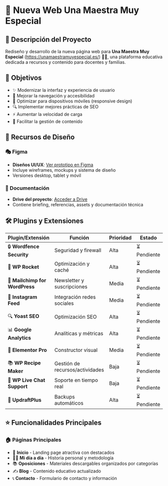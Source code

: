 # 🌟 Nueva Web Una Maestra Muy Especial

## 📖 Descripción del Proyecto

Rediseño y desarrollo de la nueva página web para **Una Maestra Muy Especial** (https://unamaestramuyespecial.es/) 👩‍🏫, una plataforma educativa dedicada a recursos y contenido para docentes y familias.

## 🎯 Objetivos

- ✨ Modernizar la interfaz y experiencia de usuario
- 🧭 Mejorar la navegación y accesibilidad
- 📱 Optimizar para dispositivos móviles (responsive design)
- 🔍 Implementar mejores prácticas de SEO
- ⚡ Aumentar la velocidad de carga
- 📝 Facilitar la gestión de contenido

## 🎨 Recursos de Diseño

### 🎭 Figma
- **Diseños UI/UX**: [Ver prototipo en Figma](https://www.figma.com/team_invite/redeem/SpJoQgy09LsgO195LeUv4K)
- Incluye wireframes, mockups y sistema de diseño
- Versiones desktop, tablet y móvil

### 📂 Documentación
- **Drive del proyecto**: [Acceder a Drive](https://drive.google.com/drive/folders/1Ib0DYVnVo9ecoxIx58vH4nopq9R4OEUc?usp=share_link)
- Contiene briefing, referencias, assets y documentación técnica

## 🛠️ Plugins y Extensiones

| Plugin/Extensión | Función | Prioridad | Estado |
|------------------|---------|-----------|---------|
| 🔒 **Wordfence Security** | Seguridad y firewall | Alta | ⏳ Pendiente |
| 🚀 **WP Rocket** | Optimización y caché | Alta | ⏳ Pendiente |
| 📧 **Mailchimp for WordPress** | Newsletter y suscripciones | Media | ⏳ Pendiente |
| 📱 **Instagram Feed** | Integración redes sociales | Media | ⏳ Pendiente |
| 🔍 **Yoast SEO** | Optimización SEO | Alta | ⏳ Pendiente |
| 📊 **Google Analytics** | Analíticas y métricas | Alta | ⏳ Pendiente |
| 🎨 **Elementor Pro** | Constructor visual | Media | ⏳ Pendiente |
| 📚 **WP Recipe Maker** | Gestión de recursos/actividades | Baja | ⏳ Pendiente |
| 💬 **WP Live Chat Support** | Soporte en tiempo real | Baja | ⏳ Pendiente |
| 🔄 **UpdraftPlus** | Backups automáticos | Alta | ⏳ Pendiente |

## ⭐ Funcionalidades Principales

### 🏠 Páginas Principales
- 🏡 **Inicio** - Landing page atractiva con destacados
- 👩‍🏫 **Mi día a día** - Historia personal y metodología
- 📚 **Oposiciones** - Materiales descargables organizados por categorías
- ✍️ **Blog** - Contenido educativo actualizado
- 📞 **Contacto** - Formulario de contacto y información
